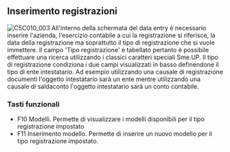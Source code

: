## Inserimento registrazioni
![C5C010_003](https://doc.smeup.com/immagini/MBDOC_OGG-P_C5E401I/C5C010_003.png)
All'interno della schermata del data entry è necessario inserire l'azienda, l'esercizio contabile a cui la registrazione si riferisce, la data della registrazione ma soprattutto il tipo di registrazione che si vuole immettere. Il campo 'Tipo registrazione' è tabellato pertanto è possibile effettuare una ricerca utilizzando i classici caratteri speciali Sme.UP. Il tipo di registrazione condiziona i due campi visualizzati in basso definendone il tipo di ente intestatario. Ad esempio utilizzando una causale di registrazione documenti l'oggetto intestatario sarà un ente mentre utilizzando una causale di saldaconto l'oggetto intestatario sarà un conto contabile.

### Tasti funzionali
-  F10 Modelli. Permette di visualizzare i modelli disponibili per il tipo registrazione impostato
-  F11 Inserimento modello. Permette di inserire un nuovo modello per il tipo registrazione impostato.
